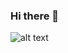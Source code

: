 ### Hi there 👋

![alt text](https://www.google.com/url?sa=i&url=https%3A%2F%2Fwww.pinterest.com%2Fpin%2F359936195204935212%2F&psig=AOvVaw3-zR5GU7-Z5kwxI7rJDWPu&ust=1618035720217000&source=images&cd=vfe&ved=0CAIQjRxqFwoTCOiWq_fC8O8CFQAAAAAdAAAAABAD)
<!--
**RizwandaaK/RizwandaaK** is a ✨ _special_ ✨ repository because its `README.md` (this file) appears on your GitHub profile.

Here are some ideas to get you started:

- 🔭 I’m currently working on ...
- 🌱 I’m currently learning ...
- 👯 I’m looking to collaborate on ...
- 🤔 I’m looking for help with ...
- 💬 Ask me about ...
- 📫 How to reach me: ...
- 😄 Pronouns: ...
- ⚡ Fun fact: ...
-->
